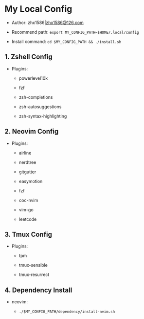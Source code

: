 # My Local Config

- Author: zhx1586|zhx1586@126.com

- Recommend path: `export MY_CONFIG_PATH=$HOME/.local/config`

- Install command: `cd $MY_CONFIG_PATH && ./install.sh`

## 1. Zshell Config

- Plugins:

  - powerlevel10k

  - fzf

  - zsh-completions

  - zsh-autosuggestions

  - zsh-syntax-highlighting

## 2. Neovim Config

- Plugins:

  - airline

  - nerdtree

  - gitgutter

  - easymotion

  - fzf

  - coc-nvim

  - vim-go

  - leetcode

## 3. Tmux Config

- Plugins:

  - tpm

  - tmux-sensible

  - tmux-resurrect

## 4. Dependency Install

- neovim:

  - `./$MY_CONFIG_PATH/dependency/install-nvim.sh`
